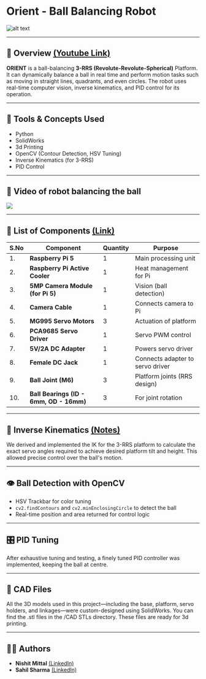 # Orient - Ball Balancing Robot 
![alt text](https://github.com/NishitMittal2004/Orient_Ball_Balancing_Robot/blob/main/Ball%20Balancing%20Robot%20-%20Poster.png)

---

## 📌 Overview [(Youtube Link)](https://youtu.be/bi4151fWoTY?si=JoRBgQAYI115yuMf)

 **ORIENT** is a ball-balancing **3-RRS (Revolute-Revolute-Spherical)** Platform. It can dynamically balance a ball in real time and perform motion tasks such as moving in straight lines, quadrants, and even circles. The robot uses real-time computer vision, inverse kinematics, and PID control for its operation.

---

## 🔧 Tools & Concepts Used

- Python
- SolidWorks
- 3d Printing
- OpenCV (Contour Detection, HSV Tuning)
- Inverse Kinematics (for 3-RRS)
- PID Control

---

## 🎥 Video of robot balancing the ball
![](Balance.gif)

---


## 🧰 List of Components [(Link)](https://github.com/NishitMittal2004/Orient_Ball_Balancing_Robot/blob/main/List%20of%20Components.pdf)

| S.No | Component | Quantity | Purpose | 
|------|-----------|----------|---------|
| 1. | **Raspberry Pi 5** | 1 | Main processing unit |
| 2. | **Raspberry Pi Active Cooler** | 1 | Heat management for Pi | 
| 3. | **5MP Camera Module (for Pi 5)** | 1 | Vision (ball detection) | 
| 4. | **Camera Cable** | 1 | Connects camera to Pi | 
| 5. | **MG995 Servo Motors** | 3 | Actuation of platform | 
| 6. | **PCA9685 Servo Driver** | 1 | Servo PWM control |
| 7. | **5V/2A DC Adapter** | 1 | Powers servo driver | 
| 8. | **Female DC Jack** | 1 | Connects adapter to servo driver|
| 9. | **Ball Joint (M6)** | 3 | Platform joints (RRS design) | 
| 10. | **Ball Bearings (ID - 6mm, OD - 16mm)** | 3 | For joint rotation |

---

## 🧮 Inverse Kinematics [(Notes)](https://github.com/NishitMittal2004/Orient_Ball_Balancing_Robot/blob/main/Inverse%20Kinematics%20Maths.pdf)

We derived and implemented the IK for the 3-RRS platform to calculate the exact servo angles required to achieve desired platform tilt and height. This allowed precise control over the ball's motion.

---

## 👁️ Ball Detection with OpenCV

- HSV Trackbar for color tuning
- `cv2.findContours` and `cv2.minEnclosingCircle` to detect the ball
- Real-time position and area returned for control logic

---

## 🎛️ PID Tuning

After exhaustive tuning and testing, a finely tuned PID controller was implemented, keeping the ball at centre.

---

## 📐 CAD Files

All the 3D models used in this project—including the base, platform, servo holders, and linkages—were custom-designed using SolidWorks. You can find the .stl files in the /CAD STLs directory. These files are ready for 3d printing.

---

## 👨‍💻 Authors

- **Nishit Mittal**  [(LinkedIn)](https://www.linkedin.com/in/nishit-mittal-15nm/)
- **Sahil Sharma**   [(LinkedIn)](https://www.linkedin.com/in/sahilsharma55/)


